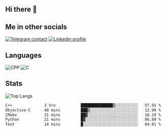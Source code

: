 ## Hi there 👋

## Me in other socials
[![Telegram contact][telegram_badge]][telegram_link]
[![Linkedin profile][linkedin_badge]][linkedin_link]
<!-- [![My CV][CV]][CV_path] -->

## Languages
![CPP](https://img.shields.io/badge/-C++-000?&logo=c%2B%2B)
![C](https://img.shields.io/badge/-C-000?&logo=c)


## Stats
![Top Langs](https://github-readme-stats.vercel.app/api/top-langs/?username=Winlogon-exe&size_weight=0.5&count_weight=0.5&bg_color=000000&title_color=ffffff&text_color=ffffff)

<!--START_SECTION:waka-->

```txt
C++              3 hrs           ██████████████▒░░░░░░░░░░   57.55 %
Objective-C      40 mins         ███▒░░░░░░░░░░░░░░░░░░░░░   12.99 %
CMake            31 mins         ██▓░░░░░░░░░░░░░░░░░░░░░░   10.19 %
Python           21 mins         █▓░░░░░░░░░░░░░░░░░░░░░░░   06.89 %
Text             14 mins         █░░░░░░░░░░░░░░░░░░░░░░░░   04.61 %
```

<!--END_SECTION:waka-->

<!-- [CV_path]: path
[CV]: https://img.shields.io/badge/CV-D3182A?style=for-the-badge&logoColor=white -->

[telegram_link]: https://t.me/winlogon_exe
[telegram_badge]: https://img.shields.io/badge/Telegram-000?style=for-the-badge&logo=telegram&logoColor=white

[linkedin_link]: https://www.linkedin.com/in/winlogon/
[linkedin_badge]: https://img.shields.io/badge/LinkedIn-000?style=for-the-badge&logo=linkedin&logoColor=white



